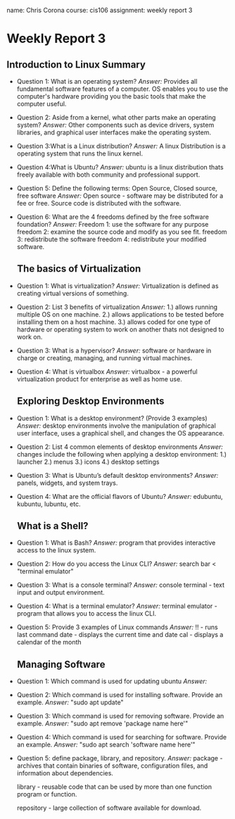 
name: Chris Corona
course: cis106
assignment: weekly report 3


# Weekly Report 3

## Introduction to Linux Summary

+ Question 1: What is an operating system?
    *Answer:*  Provides all fundamental software features of a computer. OS enables you to use the computer's hardware providing you the basic tools that make the computer useful.
    
+ Question 2: Aside from a kernel, what other parts make an operating system?
    *Answer:*  Other components such as device drivers, system libraries, and graphical user interfaces make the operating system. 
+ Question 3:What is a Linux distribution?
   *Answer:* A linux Distribution is a operating system that runs the linux kernel.

+ Question 4:What is Ubuntu?
  *Answer:* ubuntu is a linux distribution thats freely available with both community and professional support.

+ Question 5: Define the following terms: Open Source, Closed source, free software
    *Answer:* Open source - software may be distributed for a fee or free. Source code is distributed with the software. 

+ Question 6: What are the 4 freedoms defined by the free software foundation?
    *Answer:*  Freedom 1: use the software for any purpose
    freedom 2: examine the source code and modify as you see fit.
    freedom 3: redistribute the software
    freedom 4: redistribute your modified software.

    ## The basics of Virtualization

+ Question 1: What is virtualization?
    *Answer:* Virtualization is defined as creating virtual versions of something.
    
+ Question 2: List 3 benefits of virtualization
    *Answer:* 
    1.) allows running multiple OS on one machine.
    2.) allows applications to be tested before installing them on a host machine.
    3.) allows coded for one type of hardware or operating system to work on another thats not designed to work on.

+ Question 3: What is a hypervisor?
   *Answer:* software or hardware in charge or creating, managing, and running virtual machines.

+ Question 4: What is virtualbox
  *Answer:*  virtualbox - a powerful virtualization product for enterprise as well as home use.


    ## Exploring Desktop Environments  

+ Question 1: What is a desktop environment? (Provide 3 examples)
    *Answer:* desktop environments involve the manipulation of graphical user interface, uses a graphical shell, and changes the OS appearance. 
    
+ Question 2: List 4 common elements of desktop environments
    *Answer:* changes include the following when applying a desktop environment:
    1.) launcher
    2.) menus
    3.) icons
    4.) desktop settings

+ Question 3: What is Ubuntu’s default desktop environments?
   *Answer:* panels, widgets, and system trays.

+ Question 4: What are the official flavors of Ubuntu?
  *Answer:* edubuntu, kubuntu, lubuntu, etc.


    ## What is a Shell?

+ Question 1: What is Bash?
    *Answer:* program that provides interactive access to the linux system. 
    
+ Question 2: How do you access the Linux CLI?
    *Answer:* search bar < "terminal emulator"

+ Question 3: What is a console terminal?
   *Answer:* console terminal - text input and output environment.

+ Question 4: What is a terminal emulator?
  *Answer:* terminal emulator - program that allows you to access the linux CLI.

+ Question 5: Provide 3 examples of Linux commands
    *Answer:* 
    !! - runs last command
    date - displays the current time and date
    cal - displays a calendar of the month


    ## Managing Software

+ Question 1: Which command is used for updating ubuntu
    *Answer:*  
    
+ Question 2: Which command is used for installing software. Provide an example.
    *Answer:* "sudo apt update"

+ Question 3: Which command is used for removing software. Provide an example.
   *Answer:*  "sudo apt remove 'package name here'"

+ Question 4: Which command is used for searching for software. Provide an example.
  *Answer:* "sudo apt search 'software name here'"

+ Question 5: define package, library, and repository.
    *Answer:*  package - archives that contain binaries of software, configuration files, and information about dependencies.

    library - reusable code that can be used by more than one function program or function.
    
    repository - large collection of software available for download.
